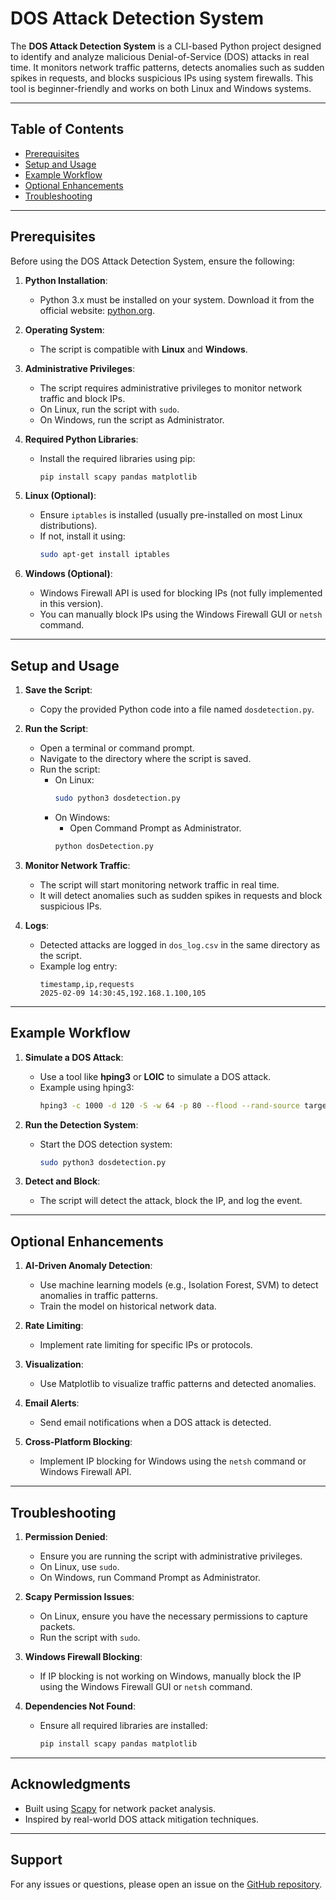 # DOS Attack Detection System

The **DOS Attack Detection System** is a CLI-based Python project designed to identify and analyze malicious Denial-of-Service (DOS) attacks in real time. It monitors network traffic patterns, detects anomalies such as sudden spikes in requests, and blocks suspicious IPs using system firewalls. This tool is beginner-friendly and works on both Linux and Windows systems.

---

## Table of Contents
- [Prerequisites](#prerequisites)
- [Setup and Usage](#setup-and-usage)
- [Example Workflow](#example-workflow)
- [Optional Enhancements](#optional-enhancements)
- [Troubleshooting](#troubleshooting)

---

## Prerequisites

Before using the DOS Attack Detection System, ensure the following:

1. **Python Installation**:
   - Python 3.x must be installed on your system. Download it from the official website: [python.org](https://www.python.org/).

2. **Operating System**:
   - The script is compatible with **Linux** and **Windows**.

3. **Administrative Privileges**:
   - The script requires administrative privileges to monitor network traffic and block IPs.
   - On Linux, run the script with `sudo`.
   - On Windows, run the script as Administrator.

4. **Required Python Libraries**:
   - Install the required libraries using pip:
     ```bash
     pip install scapy pandas matplotlib
     ```

5. **Linux (Optional)**:
   - Ensure `iptables` is installed (usually pre-installed on most Linux distributions).
   - If not, install it using:
     ```bash
     sudo apt-get install iptables
     ```

6. **Windows (Optional)**:
   - Windows Firewall API is used for blocking IPs (not fully implemented in this version).
   - You can manually block IPs using the Windows Firewall GUI or `netsh` command.

---

## Setup and Usage

1. **Save the Script**:
   - Copy the provided Python code into a file named `dosdetection.py`.

2. **Run the Script**:
   - Open a terminal or command prompt.
   - Navigate to the directory where the script is saved.
   - Run the script:
     - On Linux:
       ```bash
       sudo python3 dosdetection.py
       ```
     - On Windows:
       - Open Command Prompt as Administrator.
       ```bash
       python dosDetection.py
       ```

3. **Monitor Network Traffic**:
   - The script will start monitoring network traffic in real time.
   - It will detect anomalies such as sudden spikes in requests and block suspicious IPs.

4. **Logs**:
   - Detected attacks are logged in `dos_log.csv` in the same directory as the script.
   - Example log entry:
     ```
     timestamp,ip,requests
     2025-02-09 14:30:45,192.168.1.100,105
     ```

---

## Example Workflow

1. **Simulate a DOS Attack**:
   - Use a tool like **hping3** or **LOIC** to simulate a DOS attack.
   - Example using hping3:
     ```bash
     hping3 -c 1000 -d 120 -S -w 64 -p 80 --flood --rand-source target_ip
     ```

2. **Run the Detection System**:
   - Start the DOS detection system:
     ```bash
     sudo python3 dosdetection.py
     ```

3. **Detect and Block**:
   - The script will detect the attack, block the IP, and log the event.

---

## Optional Enhancements

1. **AI-Driven Anomaly Detection**:
   - Use machine learning models (e.g., Isolation Forest, SVM) to detect anomalies in traffic patterns.
   - Train the model on historical network data.

2. **Rate Limiting**:
   - Implement rate limiting for specific IPs or protocols.

3. **Visualization**:
   - Use Matplotlib to visualize traffic patterns and detected anomalies.

4. **Email Alerts**:
   - Send email notifications when a DOS attack is detected.

5. **Cross-Platform Blocking**:
   - Implement IP blocking for Windows using the `netsh` command or Windows Firewall API.

---

## Troubleshooting

1. **Permission Denied**:
   - Ensure you are running the script with administrative privileges.
   - On Linux, use `sudo`.
   - On Windows, run Command Prompt as Administrator.

2. **Scapy Permission Issues**:
   - On Linux, ensure you have the necessary permissions to capture packets.
   - Run the script with `sudo`.

3. **Windows Firewall Blocking**:
   - If IP blocking is not working on Windows, manually block the IP using the Windows Firewall GUI or `netsh` command.

4. **Dependencies Not Found**:
   - Ensure all required libraries are installed:
     ```bash
     pip install scapy pandas matplotlib
     ```

---


## Acknowledgments
- Built using [Scapy](https://scapy.net/) for network packet analysis.
- Inspired by real-world DOS attack mitigation techniques.

---

## Support
For any issues or questions, please open an issue on the [GitHub repository](https://github.com/your-username/DOS-DETECTION/issues).
